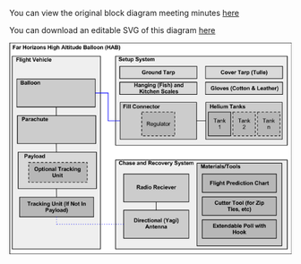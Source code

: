 You can view the original block diagram meeting minutes [here]()

You can download an editable SVG of this diagram [here](https://github.com/jmwright/far-horizons-project/blob/main/Documents/Design_Documents/Far%20Horizons%20HAB%20v1.0%20Block%20Diagram.svg)

![Far Horizons HAB block diagram](https://github.com/jmwright/far-horizons-project/raw/main/Documents/Images/Wiki/Far_Horizons_HAB_v1.0_Block_Diagram.png)
